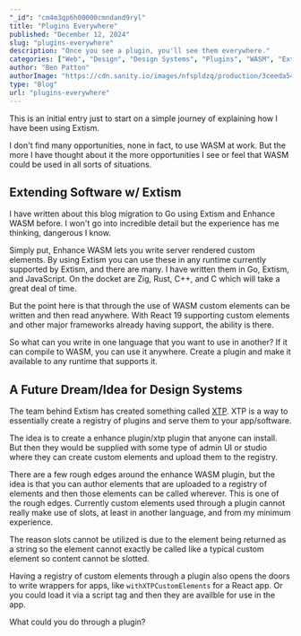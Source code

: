 ```yaml
---
"_id": "cm4m3qp6h00000cmndand9ryl"
title: "Plugins Everywhere"
published: "December 12, 2024"
slug: "plugins-everywhere"
description: "Once you see a plugin, you'll see them everywhere."
categories: ["Web", "Design", "Design Systems", "Plugins", "WASM", "Extism"]
author: "Ben Patton"
authorImage: "https://cdn.sanity.io/images/nfspldzq/production/3ceeda54221c7c0614ecc51f955c7be39a1da34e-512x512.jpg"
type: "Blog"
url: "plugins-everywhere"
---
```


This is an initial entry just to start on a simple journey of explaining how I have been using Extism.

I don't find many opportunities, none in fact, to use WASM at work. But the more I have thought about it the more opportunities I see or feel that WASM could be used in all sorts of situations.

## Extending Software w/ Extism

I have written about this blog migration to Go using Extism and Enhance WASM before. I won't go into incredible detail but the experience has me thinking, dangerous I know.

Simply put, Enhance WASM lets you write server rendered custom elements. By using Extism you can use these in any runtime currently supported by Extism, and there are many. I have written them in Go, Extism, and JavaScript. On the docket are Zig, Rust, C++, and C which will take a great deal of time.

But the point here is that through the use of WASM custom elements can be written and then read anywhere. With React 19 supporting custom elements and other major frameworks already having support, the ability is there.

So what can you write in one language that you want to use in another? If it can compile to WASM, you can use it anywhere. Create a plugin and make it available to any runtime that supports it.

## A Future Dream/Idea for Design Systems

The team behind Extism has created something called [XTP](https://www.getxtp.com/). XTP is a way to essentially create a registry of plugins and serve them to your app/software.

The idea is to create a enhance plugin/xtp plugin that anyone can install. But then they would be supplied with some type of admin UI or studio where they can create custom elements and upload them to the registry.

There are a few rough edges around the enhance WASM plugin, but the idea is that you can author elements that are uploaded to a registry of elements and then those elements can be called wherever. This is one of the rough edges. Currently custom elements used through a plugin cannot really make use of slots, at least in another language, and from my minimum experience.

The reason slots cannot be utilized is due to the element being returned as a string so the element cannot exactly be called like a typical custom element so content cannot be slotted.

Having a registry of custom elements through a plugin also opens the doors to write wrappers for apps, like `withXTPCustomElements` for a React app. Or you could load it via a script tag and then they are availble for use in the app.

What could you do through a plugin?
